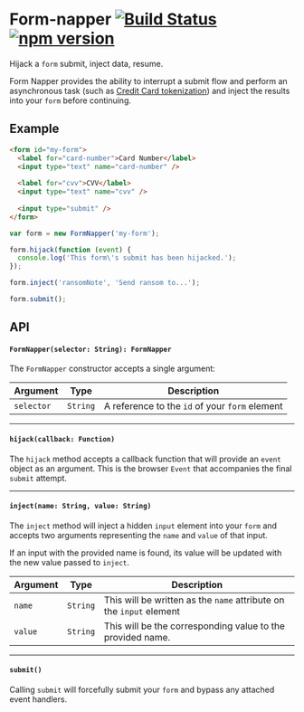Form-napper [![Build Status](https://travis-ci.org/braintree/form-napper.svg)](https://travis-ci.org/braintree/form-napper) [![npm version](https://badge.fury.io/js/form-napper.svg)](http://badge.fury.io/js/form-napper)
===========

Hijack a `form` submit, inject data, resume.

Form Napper provides the ability to interrupt a submit flow and perform an asynchronous task (such as [Credit Card tokenization](https://developers.braintreepayments.com/javascript+node/sdk/client/credit-cards#tokenize-card)) and inject the results into your `form` before continuing.

## Example

```html
<form id="my-form">
  <label for="card-number">Card Number</label>
  <input type="text" name="card-number" />
  
  <label for="cvv">CVV</label>
  <input type="text" name="cvv" />
  
  <input type="submit" />
</form>
```

```javascript
var form = new FormNapper('my-form');

form.hijack(function (event) {
  console.log('This form\'s submit has been hijacked.');
});

form.inject('ransomNote', 'Send ransom to...');

form.submit();
```

## API

#### `FormNapper(selector: String): FormNapper` 

The `FormNapper` constructor accepts a single argument:

| Argument | Type | Description |
| -------- | ---- | ----------- |
| `selector` | `String` | A reference to the `id` of your `form` element |

- - -

#### `hijack(callback: Function)`

The `hijack` method accepts a callback function that will provide an `event` object as an argument. This is the browser `Event` that accompanies the final `submit` attempt.

- - -

#### `inject(name: String, value: String)`

The `inject` method will inject a hidden `input` element into your `form` and accepts two arguments representing the `name` and `value` of that input.

If an input with the provided name is found, its value will be updated with the new value passed to `inject`.

| Argument | Type | Description |
| -------- | ---- | ----------- |
| `name` | `String` | This will be written as the `name` attribute on the `input` element |
| `value` | `String` | This will be the corresponding value to the provided name. |

- - -

#### `submit()`

Calling `submit` will forcefully submit your `form` and bypass any attached event handlers.
